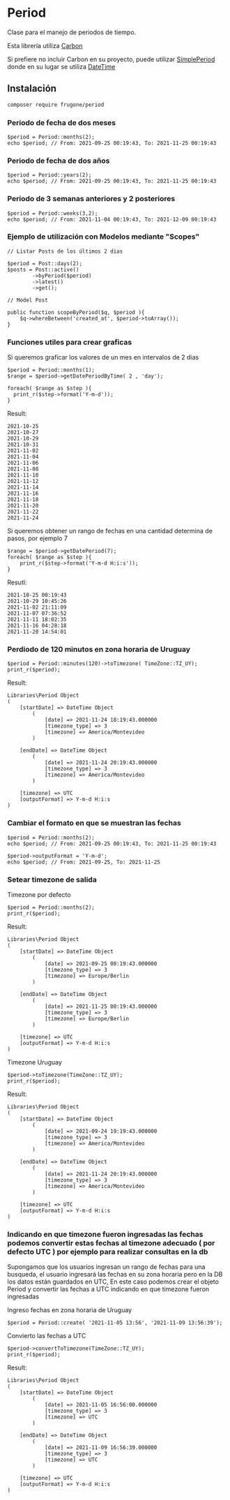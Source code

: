# Period
Clase para el manejo de periodos de tiempo.

Esta librería utiliza [Carbon](https://carbon.nesbot.com/) 

Si prefiere no incluir Carbon en su proyecto, puede utilizar 
[SimplePeriod](https://github.com/frugone/SimplePeriod) donde en su lugar se utiliza [DateTime](https://www.php.net/manual/es/class.datetime.php)


## Instalación
``` sh
composer require frugone/period
```

### Periodo de fecha de dos meses
```
$period = Period::months(2);
echo $period; // From: 2021-09-25 00:19:43, To: 2021-11-25 00:19:43 
```

### Periodo de fecha de dos años
```
$period = Period::years(2);
echo $period; // From: 2021-09-25 00:19:43, To: 2021-11-25 00:19:43 
```

### Periodo de 3 semanas anteriores y 2 posteriores
```
$period = Period::weeks(3,2);
echo $period; // From: 2021-11-04 00:19:43, To: 2021-12-09 00:19:43 
```

### Ejemplo de utilización con Modelos mediante "Scopes"

```
// Listar Posts de los últimos 2 dias

$period = Post::days(2);
$posts = Post::active()
		->byPeriod($period)
		->latest()
		->get();
```

```
// Model Post

public function scopeByPeriod($q, $period ){
	$q->whereBetween('created_at', $period->toArray());
}
```



### Funciones utiles para crear graficas

Si queremos graficar los valores de un mes en intervalos de 2 dias

```
$period = Period::months(1);
$range = $period->getDatePeriodByTime( 2 , 'day');

foreach( $range as $step ){
  print_r($step->format('Y-m-d'));
}
```
Result:
```
2021-10-25
2021-10-27
2021-10-29
2021-10-31
2021-11-02
2021-11-04
2021-11-06
2021-11-08
2021-11-10
2021-11-12
2021-11-14
2021-11-16
2021-11-18
2021-11-20
2021-11-22
2021-11-24
```

Si queremos obtener un rango de fechas en una cantidad determina de pasos, por ejemplo 7
```
$range = $period->getDatePeriod(7);
foreach( $range as $step ){
	print_r($step->format('Y-m-d H:i:s'));
}
```
Resutl:
```
2021-10-25 00:19:43
2021-10-29 10:45:26
2021-11-02 21:11:09
2021-11-07 07:36:52
2021-11-11 18:02:35
2021-11-16 04:28:18
2021-11-20 14:54:01
```

### Perdiodo de 120 minutos en zona horaria de Uruguay
```
$period = Period::minutes(120)->toTimezone( TimeZone::TZ_UY);
print_r($period);
```
Result: 
```
Libraries\Period Object
(
    [startDate] => DateTime Object
        (
            [date] => 2021-11-24 18:19:43.000000
            [timezone_type] => 3
            [timezone] => America/Montevideo
        )

    [endDate] => DateTime Object
        (
            [date] => 2021-11-24 20:19:43.000000
            [timezone_type] => 3
            [timezone] => America/Montevideo
        )

    [timezone] => UTC
    [outputFormat] => Y-m-d H:i:s
)
```

### Cambiar el formato en que se muestran las fechas
```
$period = Period::months(2);
echo $period; // From: 2021-09-25 00:19:43, To: 2021-11-25 00:19:43 

$period->outputFormat = 'Y-m-d';
echo $period; // From: 2021-09-25, To: 2021-11-25 

```

### Setear timezone de salida
Timezone por defecto 
```
$period = Period::months(2);
print_r($period);
```
Result: 
```
Libraries\Period Object
(
    [startDate] => DateTime Object
        (
            [date] => 2021-09-25 00:19:43.000000
            [timezone_type] => 3
            [timezone] => Europe/Berlin
        )

    [endDate] => DateTime Object
        (
            [date] => 2021-11-25 00:19:43.000000
            [timezone_type] => 3
            [timezone] => Europe/Berlin
        )

    [timezone] => UTC
    [outputFormat] => Y-m-d H:i:s
) 
```

Timezone Uruguay
```
$period->toTimezone(TimeZone::TZ_UY);
print_r($period);
```
Result:  
``` 
Libraries\Period Object
(
    [startDate] => DateTime Object
        (
            [date] => 2021-09-24 19:19:43.000000
            [timezone_type] => 3
            [timezone] => America/Montevideo
        )

    [endDate] => DateTime Object
        (
            [date] => 2021-11-24 20:19:43.000000
            [timezone_type] => 3
            [timezone] => America/Montevideo
        )

    [timezone] => UTC
    [outputFormat] => Y-m-d H:i:s
)
``` 

### Indicando en que timezone fueron ingresadas las fechas podemos convertir estas fechas al timezone adecuado ( por defecto UTC ) por ejemplo para realizar consultas en la db

Supongamos que los usuarios ingresan un rango de fechas para una busqueda,  el usuario ingresará las fechas en su zona horaria pero en la DB los datos están guardados en UTC, En este caso podemos crear el objeto Period  y convertir las fechas a UTC indicando en que timezone fueron ingresadas

Ingreso fechas en zona horaria de Uruguay
``` 
$period = Period::create( '2021-11-05 13:56', '2021-11-09 13:56:39');

```
Convierto las fechas a UTC
```
$period->convertToTimezone(TimeZone::TZ_UY);
print_r($period);
```
Result:
```
Libraries\Period Object
(
    [startDate] => DateTime Object
        (
            [date] => 2021-11-05 16:56:00.000000
            [timezone_type] => 3
            [timezone] => UTC
        )

    [endDate] => DateTime Object
        (
            [date] => 2021-11-09 16:56:39.000000
            [timezone_type] => 3
            [timezone] => UTC
        )

    [timezone] => UTC
    [outputFormat] => Y-m-d H:i:s
)
```
